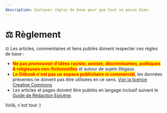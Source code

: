 ```yaml
---
description: Quelques règles de base pour que tout se passe bien.
---
```


# ⚖ Règlement

⚖️ Les articles, commentaires et liens publiés doivent respecter ces règles de base :

* <mark style="color:red;">**Ne pas promouvoir d'idées raciste, sexiste, discriminantes, politiques & religieuses non-fictionnelles**</mark> et autour de sujets illégaux.
* <mark style="color:red;">**Le Gitbook n'est pas un espace publicitaire ni commercial**</mark>, les données présentes ne doivent pas être utilisées en ce sens. [Voir la licence Creative Commons](https://hava-2.gitbook.io/hava/#hava-est-protege)
* Les articles et pages doivent être publiés en langage inclusif suivant le [Guide de Rédaction Epicène](https://www.famille-vs.ch/files/755/210506\_guide-redaction-epicene-OCEF\_4.2.36.pdf).

Voilà, c'est tout :)
